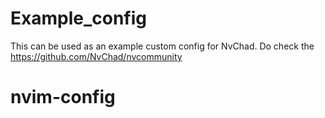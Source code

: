 # Example_config

This can be used as an example custom config for NvChad. Do check the https://github.com/NvChad/nvcommunity
# nvim-config
